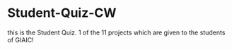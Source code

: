 # Student-Quiz-CW
this is the Student Quiz. 1 of the 11 projects which are given to the students of GIAIC!
